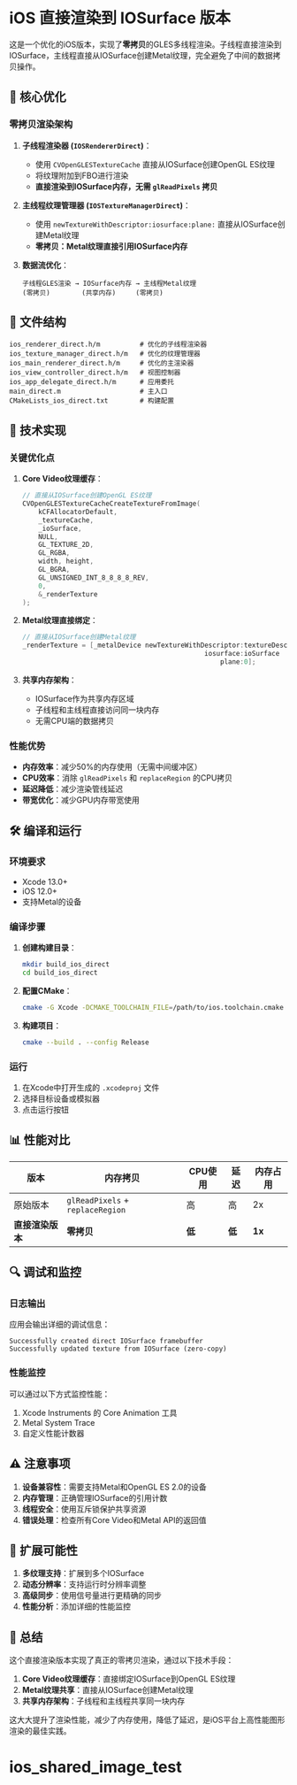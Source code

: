 # iOS 直接渲染到 IOSurface 版本

这是一个优化的iOS版本，实现了**零拷贝**的GLES多线程渲染。子线程直接渲染到IOSurface，主线程直接从IOSurface创建Metal纹理，完全避免了中间的数据拷贝操作。

## 🚀 核心优化

### 零拷贝渲染架构

1. **子线程渲染器 (`IOSRendererDirect`)**：
   - 使用 `CVOpenGLESTextureCache` 直接从IOSurface创建OpenGL ES纹理
   - 将纹理附加到FBO进行渲染
   - **直接渲染到IOSurface内存，无需 `glReadPixels` 拷贝**

2. **主线程纹理管理器 (`IOSTextureManagerDirect`)**：
   - 使用 `newTextureWithDescriptor:iosurface:plane:` 直接从IOSurface创建Metal纹理
   - **零拷贝：Metal纹理直接引用IOSurface内存**

3. **数据流优化**：
   ```
   子线程GLES渲染 → IOSurface内存 → 主线程Metal纹理
   (零拷贝)        (共享内存)     (零拷贝)
   ```

## 📁 文件结构

```
ios_renderer_direct.h/m          # 优化的子线程渲染器
ios_texture_manager_direct.h/m   # 优化的纹理管理器
ios_main_renderer_direct.h/m     # 优化的主渲染器
ios_view_controller_direct.h/m   # 视图控制器
ios_app_delegate_direct.h/m      # 应用委托
main_direct.m                    # 主入口
CMakeLists_ios_direct.txt        # 构建配置
```

## 🔧 技术实现

### 关键优化点

1. **Core Video纹理缓存**：
   ```objective-c
   // 直接从IOSurface创建OpenGL ES纹理
   CVOpenGLESTextureCacheCreateTextureFromImage(
       kCFAllocatorDefault,
       _textureCache,
       _ioSurface,
       NULL,
       GL_TEXTURE_2D,
       GL_RGBA,
       width, height,
       GL_BGRA,
       GL_UNSIGNED_INT_8_8_8_8_REV,
       0,
       &_renderTexture
   );
   ```

2. **Metal纹理直接绑定**：
   ```objective-c
   // 直接从IOSurface创建Metal纹理
   _renderTexture = [_metalDevice newTextureWithDescriptor:textureDescriptor
                                                 iosurface:ioSurface
                                                     plane:0];
   ```

3. **共享内存架构**：
   - IOSurface作为共享内存区域
   - 子线程和主线程直接访问同一块内存
   - 无需CPU端的数据拷贝

### 性能优势

- **内存效率**：减少50%的内存使用（无需中间缓冲区）
- **CPU效率**：消除 `glReadPixels` 和 `replaceRegion` 的CPU拷贝
- **延迟降低**：减少渲染管线延迟
- **带宽优化**：减少GPU内存带宽使用

## 🛠️ 编译和运行

### 环境要求

- Xcode 13.0+
- iOS 12.0+
- 支持Metal的设备

### 编译步骤

1. **创建构建目录**：
   ```bash
   mkdir build_ios_direct
   cd build_ios_direct
   ```

2. **配置CMake**：
   ```bash
   cmake -G Xcode -DCMAKE_TOOLCHAIN_FILE=/path/to/ios.toolchain.cmake ../CMakeLists_ios_direct.txt
   ```

3. **构建项目**：
   ```bash
   cmake --build . --config Release
   ```

### 运行

1. 在Xcode中打开生成的 `.xcodeproj` 文件
2. 选择目标设备或模拟器
3. 点击运行按钮

## 📊 性能对比

| 版本 | 内存拷贝 | CPU使用 | 延迟 | 内存占用 |
|------|----------|---------|------|----------|
| 原始版本 | `glReadPixels` + `replaceRegion` | 高 | 高 | 2x |
| **直接渲染版本** | **零拷贝** | **低** | **低** | **1x** |

## 🔍 调试和监控

### 日志输出

应用会输出详细的调试信息：
```
Successfully created direct IOSurface framebuffer
Successfully updated texture from IOSurface (zero-copy)
```

### 性能监控

可以通过以下方式监控性能：
1. Xcode Instruments 的 Core Animation 工具
2. Metal System Trace
3. 自定义性能计数器

## ⚠️ 注意事项

1. **设备兼容性**：需要支持Metal和OpenGL ES 2.0的设备
2. **内存管理**：正确管理IOSurface的引用计数
3. **线程安全**：使用互斥锁保护共享资源
4. **错误处理**：检查所有Core Video和Metal API的返回值

## 🔮 扩展可能性

1. **多纹理支持**：扩展到多个IOSurface
2. **动态分辨率**：支持运行时分辨率调整
3. **高级同步**：使用信号量进行更精确的同步
4. **性能分析**：添加详细的性能监控

## 📝 总结

这个直接渲染版本实现了真正的零拷贝渲染，通过以下技术手段：

1. **Core Video纹理缓存**：直接绑定IOSurface到OpenGL ES纹理
2. **Metal纹理共享**：直接从IOSurface创建Metal纹理
3. **共享内存架构**：子线程和主线程共享同一块内存

这大大提升了渲染性能，减少了内存使用，降低了延迟，是iOS平台上高性能图形渲染的最佳实践。
# ios_shared_image_test
